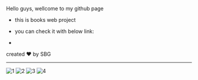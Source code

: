 Hello guys, wellcome to my github page

- this is books web project

- you can check it with below link: 

- 

created ❤️ by SBG

-----------------------------------

![1](https://github.com/moeinmnia80/books-web/assets/86520846/55ed2878-c810-4f52-a98a-0980885fb9a3)
![2](https://github.com/moeinmnia80/books-web/assets/86520846/9fd1c072-1bd4-49ea-be2d-839957db187c)
![3](https://github.com/moeinmnia80/books-web/assets/86520846/1e5f62b9-c740-43cc-8d86-a9a76eda0dbb)
![4](https://github.com/moeinmnia80/books-web/assets/86520846/df80ab7f-152a-4afe-b11e-a55aaf031c02)




